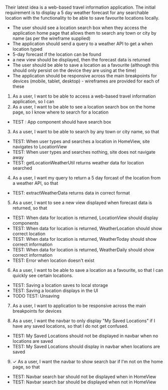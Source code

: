 Their latest idea is a web-based travel information application. The initial requirement is to display a 5 day weather forecast for any searchable location with the functionality to be able to save favourite locations locally.

- The user should see a location search box when they access the application home page that allows them to search any town or city by name (as per the wireframe supplied)
- The application should send a query to a weather API to get a when location typed
- 5-day forecast if the location can be found
- a new view should be displayed, then the forecast data is returned
- The user should be able to save a location as a favourite (although this should only persist on the device they are using at the time)
- The application should be responsive across the main breakpoints for devices (mobile, tablet, desktop) - wireframes are provided for each of these

1. As a user, I want to be able to access a web-based travel information application, so I can
2. As a user, I want to be able to see a location search box on the home page, so I know where to search for a location

- TEST : App component should have search box

3. As a user, I want to be able to search by any town or city name, so that

- TEST: When user types and searches a location in HomeView, site navigates to LocationView
- TEST: When user types and searches nothing, site does not navigate away
- TEST: getLocationWeatherUtil returns weather data for location searched

4. As a user, I want my query to return a 5 day forcast of the location from a weather API, so that

- TEST: extractWeatherData returns data in correct format

5. As a user, I want to see a new view displayed when forecast data is returned, so that

- TEST: When data for location is returned, LocationView should display components
- TEST: When data for location is returned, WeatherLocation should show correct location
- TEST: When data for location is returned, WeatherToday should show correct information
- TEST: When data for location is returned, WeatherDaily should show correct information
- TEST: Error when location doesn't exist

6. As a user, I want to be able to save a location as a favourite, so that I can quickly see certain locations.

- TEST: Saving a location saves to local storage
- TEST: Saving a location displays in the UI
- TODO TEST: Unsaving

7. As a user, I want to application to be responsive across the main breakpoints for devices

8. As a user, I want the navbar to only display "My Saved Locations" if I have any saved locations, so that I do not get confused.

- TEST: My Saved Locations should not be displayed in navbar when no locations are saved
- TEST: My Saved Locations should display in navbar when locations are saved

9. ✓ As a user, I want the navbar to show search bar if I'm not on the home page, so that

- TEST: Navbar search bar should not be displayed when in HomeView
- TEST: Navbar search bar should be displayed when not in HomeView
